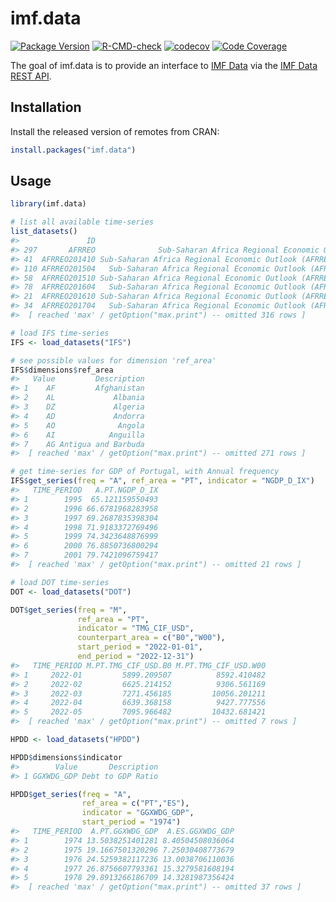 
<!-- README.md is generated from README.Rmd. Please edit that file -->

# imf.data

<!-- badges: start -->

[![Package
Version](https://www.r-pkg.org/badges/version/imf.data)](https://www.r-pkg.org/pkg/imf.data)
[![R-CMD-check](https://github.com/pedrobtz/imf.data/actions/workflows/R-CMD-check.yaml/badge.svg)](https://github.com/pedrobtz/imf.data/actions/workflows/R-CMD-check.yaml)
[![codecov](https://codecov.io/gh/pedrobtz/imf.data/graph/badge.svg?token=VQQI8WH9GR)](https://codecov.io/gh/pedrobtz/imf.data)
[![Code
Coverage](https://cranlogs.r-pkg.org/badges/grand-total/imf.data)](https://cranlogs.r-pkg.org/badges/grand-total/imf.data)
<!-- badges: end -->

The goal of imf.data is to provide an interface to [IMF
Data](https://data.imf.org/) via the [IMF Data REST
API](https://datahelp.imf.org/knowledgebase/articles/667681-json-restful-web-service).

## Installation

Install the released version of remotes from CRAN:

``` r
install.packages("imf.data")
```

## Usage

``` r
library(imf.data)

# list all available time-series
list_datasets()
#>               ID                                                        Description
#> 297       AFRREO              Sub-Saharan Africa Regional Economic Outlook (AFRREO)
#> 41  AFRREO201410 Sub-Saharan Africa Regional Economic Outlook (AFRREO) October 2014
#> 110 AFRREO201504   Sub-Saharan Africa Regional Economic Outlook (AFRREO) April 2015
#> 58  AFRREO201510 Sub-Saharan Africa Regional Economic Outlook (AFRREO) October 2015
#> 78  AFRREO201604   Sub-Saharan Africa Regional Economic Outlook (AFRREO) April 2016
#> 21  AFRREO201610 Sub-Saharan Africa Regional Economic Outlook (AFRREO) October 2016
#> 34  AFRREO201704   Sub-Saharan Africa Regional Economic Outlook (AFRREO) April 2017
#>  [ reached 'max' / getOption("max.print") -- omitted 316 rows ]
```

``` r
# load IFS time-series
IFS <- load_datasets("IFS")

# see possible values for dimension 'ref_area'
IFS$dimensions$ref_area
#>   Value         Description
#> 1    AF         Afghanistan
#> 2    AL             Albania
#> 3    DZ             Algeria
#> 4    AD             Andorra
#> 5    AO              Angola
#> 6    AI            Anguilla
#> 7    AG Antigua and Barbuda
#>  [ reached 'max' / getOption("max.print") -- omitted 271 rows ]

# get time-series for GDP of Portugal, with Annual frequency
IFS$get_series(freq = "A", ref_area = "PT", indicator = "NGDP_D_IX")
#>   TIME_PERIOD   A.PT.NGDP_D_IX
#> 1        1995  65.121159550493
#> 2        1996 66.6781968283958
#> 3        1997 69.2687835398304
#> 4        1998 71.9183372769496
#> 5        1999 74.3423648876999
#> 6        2000 76.8850736800294
#> 7        2001 79.7421096759417
#>  [ reached 'max' / getOption("max.print") -- omitted 21 rows ]
```

``` r
# load DOT time-series
DOT <- load_datasets("DOT")

DOT$get_series(freq = "M",
               ref_area = "PT",
               indicator = "TMG_CIF_USD",
               counterpart_area = c("B0","W00"),
               start_period = "2022-01-01",
               end_period = "2022-12-31")
#>   TIME_PERIOD M.PT.TMG_CIF_USD.B0 M.PT.TMG_CIF_USD.W00
#> 1     2022-01         5899.209507          8592.410482
#> 2     2022-02         6625.214152          9306.561169
#> 3     2022-03         7271.456185         10056.201211
#> 4     2022-04         6639.368158          9427.777556
#> 5     2022-05         7095.966482         10432.681421
#>  [ reached 'max' / getOption("max.print") -- omitted 7 rows ]
```

``` r
HPDD <- load_datasets("HPDD")

HPDD$dimensions$indicator
#>        Value       Description
#> 1 GGXWDG_GDP Debt to GDP Ratio

HPDD$get_series(freq = "A",
                ref_area = c("PT","ES"),
                indicator = "GGXWDG_GDP", 
                start_period = "1974")
#>   TIME_PERIOD  A.PT.GGXWDG_GDP  A.ES.GGXWDG_GDP
#> 1        1974 13.5038251401281 8.40504508036064
#> 2        1975 19.1667501320296 7.25030408773679
#> 3        1976 24.5259382117236 13.0038706110036
#> 4        1977 26.8756607793361 15.3279581608194
#> 5        1978 29.8913266186709 14.3281987356424
#>  [ reached 'max' / getOption("max.print") -- omitted 37 rows ]
```
